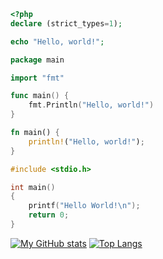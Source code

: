 
```php
<?php
declare (strict_types=1);

echo "Hello, world!";

```

```go
package main

import "fmt"

func main() {
    fmt.Println("Hello, world!")
}
```

```rust
fn main() {
    println!("Hello, world!");
}
```

```c
#include <stdio.h>

int main() 
{
    printf("Hello World!\n");
    return 0;
}
```

[![My GitHub stats](https://github-readme-stats.vercel.app/api?username=Gpihuier&count_private=true&theme=aura&hide=contribs&include_all_commits=true&line_height=24.0)](https://github.com/anuraghazra/github-readme-stats) [![Top Langs](https://github-readme-stats.vercel.app/api/top-langs/?username=Gpihuier&theme=aura&layout=compact&card_width=360)](https://github.com/anuraghazra/github-readme-stats)

<!--
**Gpihuier/Gpihuier** is a ✨ _special_ ✨ repository because its `README.md` (this file) appears on your GitHub profile.

Here are some ideas to get you started:

- 🔭 I’m currently working on ...
- 🌱 I’m currently learning ...
- 👯 I’m looking to collaborate on ...
- 🤔 I’m looking for help with ...
- 💬 Ask me about ...
- 📫 How to reach me: ...
- 😄 Pronouns: ...
- ⚡ Fun fact: ...
-->
